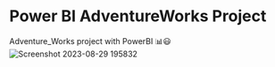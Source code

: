 # Power BI AdventureWorks Project 
Adventure_Works project with PowerBI 📊😃
![Screenshot 2023-08-29 195832](https://github.com/Yannishal/Power_BI_repository/assets/115225850/e6ac1210-eb64-4230-bb85-cf3859249a75)
